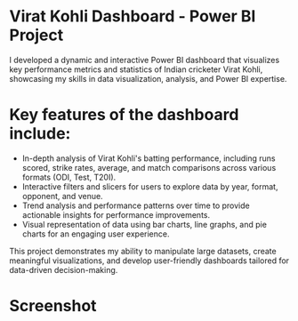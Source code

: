 # Virat Kohli Dashboard - Power BI Project

I developed a dynamic and interactive Power BI dashboard that visualizes key performance metrics and statistics of Indian cricketer Virat Kohli, showcasing my skills in data visualization, analysis, and Power BI expertise.

# Key features of the dashboard include:

- In-depth analysis of Virat Kohli's batting performance, including runs scored, strike rates, average, and match comparisons across various formats (ODI, Test, T20I).
- Interactive filters and slicers for users to explore data by year, format, opponent, and venue.
- Trend analysis and performance patterns over time to provide actionable insights for performance improvements.
- Visual representation of data using bar charts, line graphs, and pie charts for an engaging user experience.

This project demonstrates my ability to manipulate large datasets, create meaningful visualizations, and develop user-friendly dashboards tailored for data-driven decision-making.
# Screenshot
